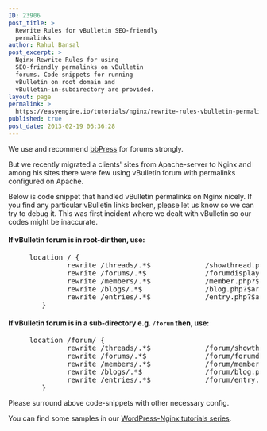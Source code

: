 ```yaml
---
ID: 23906
post_title: >
  Rewrite Rules for vBulletin SEO-friendly
  permalinks
author: Rahul Bansal
post_excerpt: >
  Nginx Rewrite Rules for using
  SEO-friendly permalinks on vBulletin
  forums. Code snippets for running
  vBulletin on root domain and
  vBulletin-in-subdirectory are provided.
layout: page
permalink: >
  https://easyengine.io/tutorials/nginx/rewrite-rules-vbulletin-permalinks-seo/
published: true
post_date: 2013-02-19 06:36:28
---
```

We use and recommend <a href="http://bbpress.org/">bbPress</a> for forums strongly.

But we recently migrated a clients' sites from Apache-server to Nginx and among his sites there were few using vBulletin forum with permalinks configured on Apache.

Below is code snippet that handled vBulletin permalinks on Nginx nicely. If you find any particular vBulletin links broken, please let us know so we can try to debug it. This was first incident where we dealt with vBulletin so our codes might be inaccurate.
<h4>If vBulletin forum is in root-dir then, use:</h4>
<pre class="nginx">     location / {
              rewrite /threads/.*$             /showthread.php?$args   last;
              rewrite /forums/.*$              /forumdisplay.php?$args last;
              rewrite /members/.*$             /member.php?$args       last;
              rewrite /blogs/.*$               /blog.php?$args         last;
              rewrite /entries/.*$             /entry.php?$args        last;
        }</pre>
<h4>If vBulletin forum is in a sub-directory e.g. <code>/forum</code> then, use:</h4>
<pre class="nginx">     location /forum/ {
              rewrite /threads/.*$             /forum/showthread.php?$args   last;
              rewrite /forums/.*$              /forum/forumdisplay.php?$args last;
              rewrite /members/.*$             /forum/member.php?$args       last;
              rewrite /blogs/.*$               /forum/blog.php?$args         last;
              rewrite /entries/.*$             /forum/entry.php?$args        last;
        }</pre>
Please surround above code-snippets with other necessary config.

You can find some samples in our <a href="https://easyengine.io/series/wordpress-nginx-tutorials/">WordPress-Nginx tutorials series</a>.